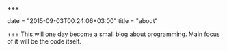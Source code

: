 +++

date = "2015-09-03T00:24:06+03:00"
title = "about"

+++
This will one day become a small blog about programming. Main focus of it will be the code itself.
